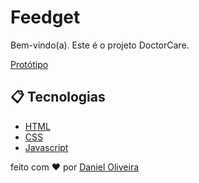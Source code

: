 # Feedget

Bem-vindo(a). Este é o projeto DoctorCare.

[Protótipo](https://www.figma.com/community/file/1102912263666619803)

## 📋 Tecnologias

- [HTML](https://developer.mozilla.org/pt-BR/docs/Web/HTML)
- [CSS](https://developer.mozilla.org/pt-BR/docs/Web/CSS)
- [Javascript](https://developer.mozilla.org/pt-BR/docs/Web/JavaScript)

feito com ❤ por [Daniel Oliveira](https://www.linkedin.com/in/danielbarrosdeoliveira/)
